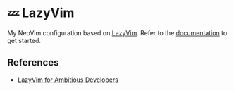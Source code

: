 # 💤 LazyVim

My NeoVim configuration based on [LazyVim](https://github.com/LazyVim/LazyVim).
Refer to the [documentation](https://lazyvim.github.io/installation) to get started.

## References

- [LazyVim for Ambitious Developers](https://lazyvim-ambitious-devs.phillips.codes/course/chapter-5/)

